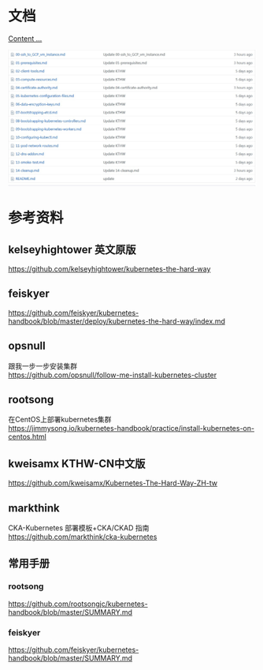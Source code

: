 
#  文档

[Content  ... ](https://github.com/latermonk/install-k8s-cluster-the-manual-way/tree/master/docs)


![content](images/content.jpg)
# 参考资料
## kelseyhightower   英文原版    
https://github.com/kelseyhightower/kubernetes-the-hard-way

## feiskyer 
https://github.com/feiskyer/kubernetes-handbook/blob/master/deploy/kubernetes-the-hard-way/index.md

##  opsnull
跟我一步一步安装集群         
https://github.com/opsnull/follow-me-install-kubernetes-cluster

## rootsong
在CentOS上部署kubernetes集群    
https://jimmysong.io/kubernetes-handbook/practice/install-kubernetes-on-centos.html

## kweisamx  KTHW-CN中文版  
https://github.com/kweisamx/Kubernetes-The-Hard-Way-ZH-tw

## markthink     
CKA-Kubernetes 部署模板+CKA/CKAD 指南       
https://github.com/markthink/cka-kubernetes


##  常用手册
### rootsong
https://github.com/rootsongjc/kubernetes-handbook/blob/master/SUMMARY.md

### feiskyer
https://github.com/feiskyer/kubernetes-handbook/blob/master/SUMMARY.md
